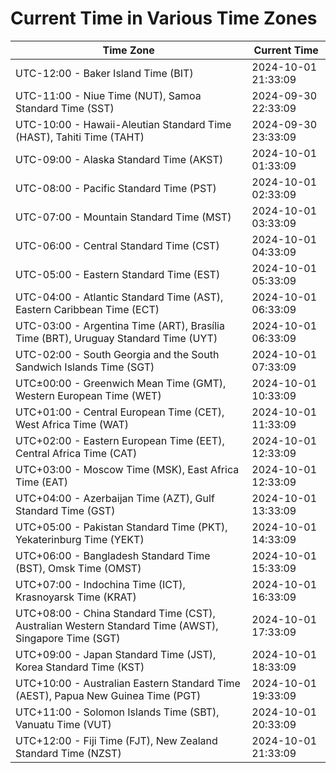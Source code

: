# Current Time in Various Time Zones

| Time Zone | Current Time |
|-----------|--------------|
| UTC-12:00 - Baker Island Time (BIT) | 2024-10-01 21:33:09 |
| UTC-11:00 - Niue Time (NUT), Samoa Standard Time (SST) | 2024-09-30 22:33:09 |
| UTC-10:00 - Hawaii-Aleutian Standard Time (HAST), Tahiti Time (TAHT) | 2024-09-30 23:33:09 |
| UTC-09:00 - Alaska Standard Time (AKST) | 2024-10-01 01:33:09 |
| UTC-08:00 - Pacific Standard Time (PST) | 2024-10-01 02:33:09 |
| UTC-07:00 - Mountain Standard Time (MST) | 2024-10-01 03:33:09 |
| UTC-06:00 - Central Standard Time (CST) | 2024-10-01 04:33:09 |
| UTC-05:00 - Eastern Standard Time (EST) | 2024-10-01 05:33:09 |
| UTC-04:00 - Atlantic Standard Time (AST), Eastern Caribbean Time (ECT) | 2024-10-01 06:33:09 |
| UTC-03:00 - Argentina Time (ART), Brasília Time (BRT), Uruguay Standard Time (UYT) | 2024-10-01 06:33:09 |
| UTC-02:00 - South Georgia and the South Sandwich Islands Time (SGT) | 2024-10-01 07:33:09 |
| UTC±00:00 - Greenwich Mean Time (GMT), Western European Time (WET) | 2024-10-01 10:33:09 |
| UTC+01:00 - Central European Time (CET), West Africa Time (WAT) | 2024-10-01 11:33:09 |
| UTC+02:00 - Eastern European Time (EET), Central Africa Time (CAT) | 2024-10-01 12:33:09 |
| UTC+03:00 - Moscow Time (MSK), East Africa Time (EAT) | 2024-10-01 12:33:09 |
| UTC+04:00 - Azerbaijan Time (AZT), Gulf Standard Time (GST) | 2024-10-01 13:33:09 |
| UTC+05:00 - Pakistan Standard Time (PKT), Yekaterinburg Time (YEKT) | 2024-10-01 14:33:09 |
| UTC+06:00 - Bangladesh Standard Time (BST), Omsk Time (OMST) | 2024-10-01 15:33:09 |
| UTC+07:00 - Indochina Time (ICT), Krasnoyarsk Time (KRAT) | 2024-10-01 16:33:09 |
| UTC+08:00 - China Standard Time (CST), Australian Western Standard Time (AWST), Singapore Time (SGT) | 2024-10-01 17:33:09 |
| UTC+09:00 - Japan Standard Time (JST), Korea Standard Time (KST) | 2024-10-01 18:33:09 |
| UTC+10:00 - Australian Eastern Standard Time (AEST), Papua New Guinea Time (PGT) | 2024-10-01 19:33:09 |
| UTC+11:00 - Solomon Islands Time (SBT), Vanuatu Time (VUT) | 2024-10-01 20:33:09 |
| UTC+12:00 - Fiji Time (FJT), New Zealand Standard Time (NZST) | 2024-10-01 21:33:09 |
